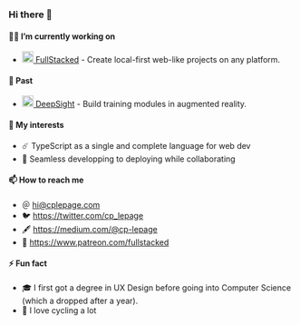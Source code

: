 ### Hi there 👋

#### 👨‍💻 I’m currently working on 

- <a href="https://github.com/fullstackedorg">
  <img src="https://files.cplepage.com/fullstacked/favicon.png" height="20" />
  FullStacked</a> - Create local-first web-like projects on any platform.

#### 📜 Past

- <a href="https://www.deepsight.ca/">
  <img src="https://studio.deepsight.ca/favicon.png" height="20" />
  DeepSight</a> - Build training modules in augmented reality.

#### 🤔 My interests

- ☄️ TypeScript as a single and complete language for web dev
- 🚀 Seamless developping to deploying while collaborating

#### 📫 How to reach me

- ＠ hi@cplepage.com
- 🐦 https://twitter.com/cp_lepage
- 🖋 https://medium.com/@cp-lepage
- 🤝 https://www.patreon.com/fullstacked

#### ⚡ Fun fact

- 🎓 I first got a degree in UX Design before going into Computer Science (which a dropped after a year).
- 🚴 I love cycling a lot
